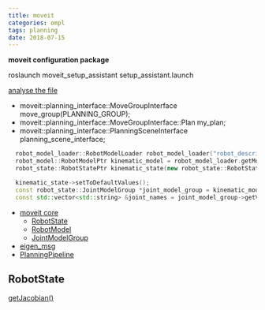 ```yaml
---
title: moveit
categories: ompl
tags: planning
date: 2018-07-15
---
```


**moveit configuration package**

roslaunch moveit_setup_assistant setup_assistant.launch

[analyse the file](https://www.ncnynl.com/archives/201612/1138.html)

- moveit::planning_interface::MoveGroupInterface move_group(PLANNING_GROUP);
- moveit::planning_interface::MoveGroupInterface::Plan my_plan;
- moveit::planning_interface::PlanningSceneInterface planning_scene_interface;

```c++
  robot_model_loader::RobotModelLoader robot_model_loader("robot_description");
  robot_model::RobotModelPtr kinematic_model = robot_model_loader.getModel();
  robot_state::RobotStatePtr kinematic_state(new robot_state::RobotState(kinematic_model));

  kinematic_state->setToDefaultValues();
  const robot_state::JointModelGroup *joint_model_group = kinematic_model->getJointModelGroup("right_arm");
  const std::vector<std::string> &joint_names = joint_model_group->getVariableNames();
```

- [moveit core](http://docs.ros.org/kinetic/api/moveit_core/html/namespacemoveit_1_1core.html)
    - [RobotState](http://docs.ros.org/kinetic/api/moveit_core/html/classmoveit_1_1core_1_1RobotState.html)
    - [RobotModel](http://docs.ros.org/kinetic/api/moveit_core/html/classmoveit_1_1core_1_1RobotModel.html)
    - [JointModelGroup](http://docs.ros.org/kinetic/api/moveit_core/html/joint__model__group_8h_source.html)
- [eigen_msg](http://docs.ros.org/jade/api/eigen_conversions/html/eigen__msg_8h.html)
- [PlanningPipeline](http://docs.ros.org/jade/api/moveit_ros_planning/html/classplanning__pipeline_1_1PlanningPipeline.html)

## RobotState

[getJacobian()](http://docs.ros.org/jade/api/moveit_core/html/robot__state_8cpp_source.html#l01098)


     